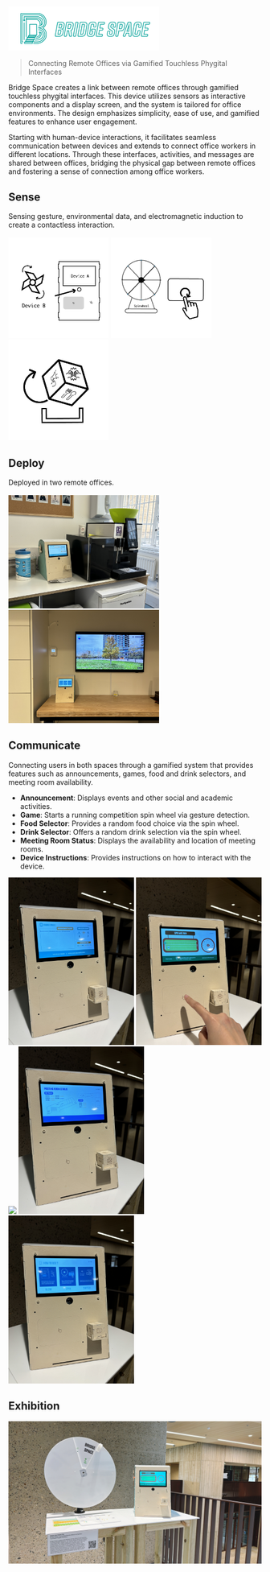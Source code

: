 <img src="./img/logo.png" alt="Logo" width="300" >

> Connecting Remote Offices via Gamified Touchless Phygital Interfaces

Bridge Space creates a link between remote offices through gamified touchless phygital interfaces. This device utilizes sensors as interactive components and a display screen, and the system is tailored for office environments. The design emphasizes simplicity, ease of use, and gamified features to enhance user engagement.

Starting with human-device interactions, it facilitates seamless communication between devices and extends to connect office workers in different locations. Through these interfaces, activities, and messages are shared between offices, bridging the physical gap between remote offices and fostering a sense of connection among office workers.

## Sense
Sensing gesture, environmental data, and electromagnetic induction to create a contactless interaction. \
\
<img src="./img/Blow.png" alt="blow" width="200" >
<img src="./img/Spin.png" alt="spin" width="200" >
<img src="./img/Rotate.png" alt="rotate" width="200" >


## Deploy
Deployed in two remote offices. \
\
<img src="./img/TCR.JPG" alt="TCR" width="300" >
<img src="./img/OPS.JPG" alt="OPS" width="300" > 

## Communicate
Connecting users in both spaces through a gamified system that provides features such as announcements, games, food and drink selectors, and meeting room availability. 
- **Announcement**: Displays events and other social and academic activities.
- **Game**: Starts a running competition spin wheel via gesture detection.
- **Food Selector**: Provides a random food choice via the spin wheel.
- **Drink Selector**: Offers a random drink selection via the spin wheel.
- **Meeting Room Status**: Displays the availability and location of meeting rooms.
- **Device Instructions**: Provides instructions on how to interact with the device.
  
<img src="./img/IMG_1016.JPG" width="250"> <img src="./img/IMG_1009.JPG" width="250"> <img src="./img/IMG_1014.JPG" width="250"> <img src="./img/IMG_1015.JPG" width="250"> <img src="./img/IMG_1011.JPG" width="250">


## Exhibition

<img src="./img/Exhibition.JPG" width="800"> 
